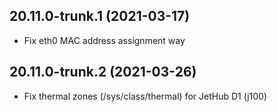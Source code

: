 ## 20.11.0-trunk.1 (2021-03-17)
* Fix eth0 MAC address assignment way

## 20.11.0-trunk.2 (2021-03-26)
* Fix thermal zones (/sys/class/thermal) for JetHub D1 (j100)